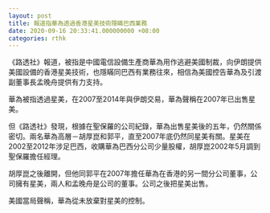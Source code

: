 ```yaml
---
layout: post
title: 報道指華為透過香港星美技術隱瞞巴西業務
date: 2020-09-16 20:33:41.000000000 +08:00
categories: rthk
---
```


《路透社》報道，被指是中國電信設備生產商華為用作逃避美國制裁，向伊朗提供美國設備的香港星美技術，也隱瞞同巴西有業務往來，相信為美國控告華為及引渡副董事長孟晚舟提供有力支持。

華為被指透過星美，在2007至2014年與伊朗交易，華為聲稱在2007年已出售星美。

但《路透社》發現，根據在聖保羅的公司紀錄，華為出售星美後的五年，仍然關係密切。兩名華為高層－胡厚崑和郭平，直至2007年底仍然同星美有關。星美在2002至2012年涉足巴西，收購華為巴西分公司少量股權，胡厚崑2002年5月調到聖保羅擔任經理。

胡厚崑之後離開，但他同郭平在2007年擔任華為在香港的另一間分公司董事，公司擁有星美，兩人和孟晚舟是公司的董事。公司之後把星美出售。

美國當局聲稱，華為從未放棄對星美的控制。
